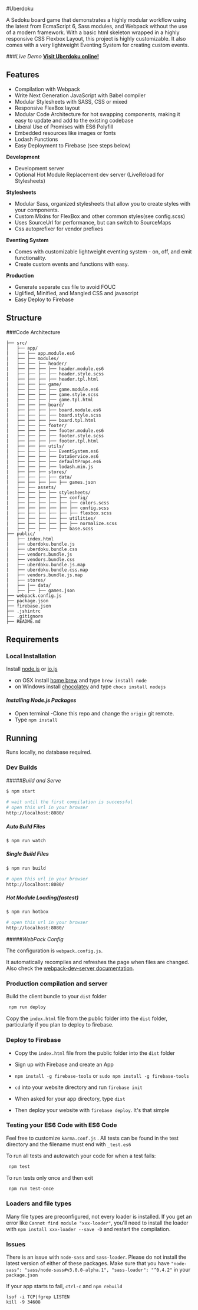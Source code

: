 #Uberdoku

A Sedoku board game that demonstrates a highly modular workflow using the latest from EcmaScript 6, Sass modules, and Webpack without the use of a modern framework. With a basic html skeleton wrapped in a highly responsive CSS Flexbox Layout, this project is highly customizable. It also comes with a very lightweight Eventing System for creating custom events. 


###*Live Demo*
**[Visit Uberdoku online!](https://uber-doku.firebaseapp.com/)**

## Features

* Compilation with Webpack
* Write Next Generation JavaScript with Babel compiler
* Modular Stylesheets with SASS, CSS or mixed
* Responsive FlexBox layout
* Modular Code Architecture for hot swapping components, making it easy to update and add to the existing codebase
* Liberal Use of Promises with ES6 Polyfill
* Embedded resources like images or fonts
* Lodash Functions
* Easy Deployment to Firebase (see steps below)
  
**Development**
  * Development server
  * Optional Hot Module Replacement dev server (LiveReload for Stylesheets)

**Stylesheets** 
  * Modular Sass, organized stylesheets that allow you to create styles 
  with your components.
  * Custom Mixins for FlexBox and other common styles(see config.scss)
  * Uses SourceUrl for performance, but can switch to SourceMaps
  * Css autoprefixer for vendor prefixes
  
**Eventing System**
  * Comes with customizable lightweight eventing system - on, off, and emit functionality.
  * Create custom events and functions with easy.
  
**Production**
  * Generate separate css file to avoid FOUC
  * Uglified, Minified, and Mangled CSS and javascript
  * Easy Deploy to Firebase


## Structure
###Code Architecture

```
├── src/
│   ├── app/
|   ├── ├── app.module.es6
|   ├── ├── modules/
|   ├── ├── ├── header/
|   ├── ├── ├── ├── header.module.es6
|   ├── ├── ├── ├── header.style.scss
|   ├── ├── ├── ├── header.tpl.html
|   ├── ├── ├── game/
|   ├── ├── ├── ├── game.module.es6
|   ├── ├── ├── ├── game.style.scss
|   ├── ├── ├── ├── game.tpl.html
|   ├── ├── ├── board/
|   ├── ├── ├── ├── board.module.es6
|   ├── ├── ├── ├── board.style.scss
|   ├── ├── ├── ├── board.tpl.html
|   ├── ├── ├── footer/
|   ├── ├── ├── ├── footer.module.es6
|   ├── ├── ├── ├── footer.style.scss
|   ├── ├── ├── ├── footer.tpl.html
|   ├── ├── ├── utils/
|   ├── ├── ├── ├── EventSystem.es6
|   ├── ├── ├── ├── DataService.es6
|   ├── ├── ├── ├── defaultProps.es6
|   ├── ├── ├── ├── lodash.min.js
|   ├── ├── ├── stores/
|   ├── ├── ├── ├── data/
|   ├── ├── ├── ├── ├── games.json
|   ├── ├── assets/
|   ├── ├── ├── ├── stylesheets/
|   ├── ├── ├── ├── ├── config/
|   ├── ├── ├── ├── ├── ├── colors.scss
|   ├── ├── ├── ├── ├── ├── config.scss
|   ├── ├── ├── ├── ├── ├── flexbox.scss
|   ├── ├── ├── ├── ├── utilities/
|   ├── ├── ├── ├── ├── ├── normalize.scss
|   ├── ├── ├── ├── ├── base.scss
├── public/
│   ├── index.html
|   ├── uberdoku.bundle.js
|   ├── uberdoku.bundle.css
|   ├── vendors.bundle.js
|   ├── vendors.bundle.css
|   ├── uberdoku.bundle.js.map
|   ├── uberdoku.bundle.css.map
|   ├── vendors.bundle.js.map 
|   ├── stores/
|   ├── |── data/
|   ├── ├── ├── games.json
├── webpack.config.js
├── package.json
├── firebase.json
├── .jshintrc
├── .gitignore
├── README.md

``` 

## Requirements

### Local Installation
Install [node.js](https://nodejs.org) or [io.js](https://iojs.org)
* on OSX install [home brew](http://brew.sh/) and type `brew install node`
* on Windows install [chocolatey](https://chocolatey.org/) and type `choco install nodejs`

#### *Installing Node.js Packages*
- Open terminal
-Clone this repo and change the `origin` git remote.
- Type `npm install`

## Running
Runs locally, no database required.

### Dev Builds

#####*Build and Serve*

```bash
$ npm start  
 
# wait until the first compilation is successful
# open this url in your browser
http://localhost:8080/
```
##### *Auto Build Files*

```bash
$ npm run watch
```
##### *Single Build Files*

```bash
$ npm run build

# open this url in your browser
http://localhost:8080/
```
##### *Hot Module Loading(fastest)*

```bash
$ npm run hotbox

# open this url in your browser
http://localhost:8080/
```

#####*WebPack Config*

The configuration is `webpack.config.js`.

It automatically recompiles and refreshes the page when files are changed.
Also check the [webpack-dev-server documentation](http://webpack.github.io/docs/webpack-dev-server.html).


### Production compilation and server


Build the client bundle to your ```dist``` folder
``` bash
 npm run deploy
```
Copy the `index.html` file from the public folder into the `dist` folder, particularly if you plan to deploy to firebase.


### Deploy to Firebase

* Copy the `index.html` file from the public folder into the `dist` folder 

* Sign up with Firebase and create an App

* `npm install -g firebase-tools` or `sudo npm install -g firebase-tools`

* `cd` into your website directory and run `firebase init`

* When asked for your app directory, type `dist`

* Then deploy your website with `firebase deploy`. It's that simple


### **Testing your ES6 Code with  ES6 Code**
Feel free to customize `karma.conf.js`
. All tests can be found in the test directory and the filename must end with `_test.es6`

To run all tests and autowatch your code for when a test fails:
```bash
 npm test
``` 

To run  tests only once and then exit
```bash
 npm run test-once
``` 

### Loaders and file types

Many file types are preconfigured, not every loader is installed. If you get an error like `Cannot find module "xxx-loader"`, you'll need to install the loader with `npm install xxx-loader --save -D` and restart the compilation.


### Issues 

There is an issue with `node-sass` and `sass-loader`. Please do not install the latest version of either of these packages. Make sure that you have
    ```
    "node-sass": "sass/node-sass#v3.0.0-alpha.1",
    "sass-loader": "^0.4.2"
    ```
 in your `package.json`
  
If your app starts to fail, `ctrl-c` and `npm rebuild`

```
lsof -i TCP|fgrep LISTEN
kill -9 34608
```    